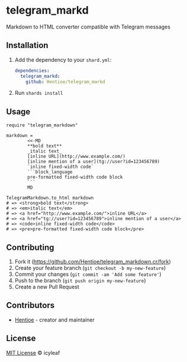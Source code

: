 # telegram_markd

Markdown to HTML converter compatible with Telegram messages

## Installation

1. Add the dependency to your `shard.yml`:

   ```yaml
   dependencies:
     telegram_markd:
       github: Hentioe/telegram_markd
   ```

2. Run `shards install`

## Usage

````crystal
require "telegram_markdown"

markdown =
        <<-MD
        **bold text**
        _italic text_
        [inline URL](http://www.example.com/)
        [inline mention of a user](tg://user?id=123456789)
        `inline fixed-width code`
        ```block_language
        pre-formatted fixed-width code block
        ```
        MD

TelegramMarkdown.to_html markdown
# => <strong>bold text</strong>
# => <em>italic text</em>
# => <a href="http://www.example.com/">inline URL</a>
# => <a href="tg://user?id=123456789">inline mention of a user</a>
# => <code>inline fixed-width code</code>
# => <pre>pre-formatted fixed-width code block</pre>
````

## Contributing

1. Fork it (<https://github.com/Hentioe/telegram_markdown.cr/fork>)
2. Create your feature branch (`git checkout -b my-new-feature`)
3. Commit your changes (`git commit -am 'Add some feature'`)
4. Push to the branch (`git push origin my-new-feature`)
5. Create a new Pull Request

## Contributors

- [Hentioe](https://github.com/Hentioe) - creator and maintainer

## License

[MIT License](https://github.com/icyleaf/markd/blob/master/LICENSE) © icyleaf
